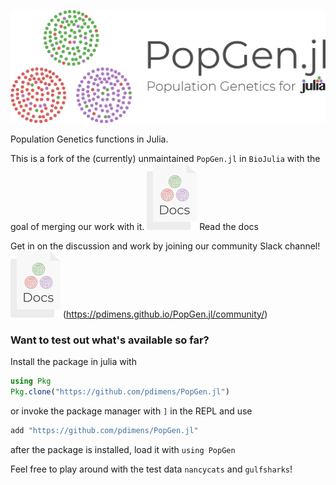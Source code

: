 ![PopGen.jl](logo.png)

Population Genetics functions in Julia.

This is a fork of the (currently) unmaintained `PopGen.jl` in `BioJulia` with the goal of merging our work with it. 
[![alt text](docs.png)](https://pdimens.github.io/PopGen.jl/) Read the docs

Get in on the discussion and work by joining our community Slack channel! [![alt text](docs.png)](slack.jpg)
(https://pdimens.github.io/PopGen.jl/community/)

### Want to test out what's available so far?
Install the package in julia with
```julia
using Pkg
Pkg.clone("https://github.com/pdimens/PopGen.jl")
```

or invoke the package manager with `]` in the REPL and use
```julia
add "https://github.com/pdimens/PopGen.jl"
```
after the package is installed, load it with `using PopGen`

Feel free to play around with the test data `nancycats` and `gulfsharks`!
